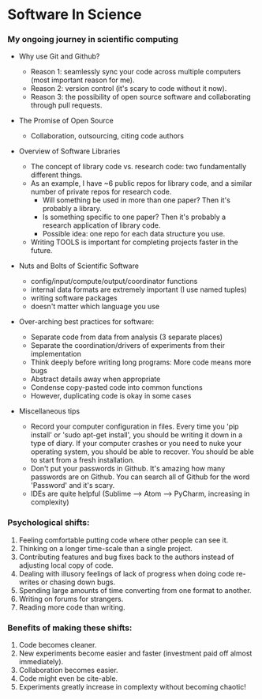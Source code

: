 # Software In Science

### My ongoing journey in scientific computing

* Why use Git and Github? 
    * Reason 1: seamlessly sync your code across multiple computers (most important reason for me).  
    * Reason 2: version control (it's scary to code without it now). 
    * Reason 3: the possibility of open source software and collaborating through pull requests. 
    
* The Promise of Open Source 
    * Collaboration, outsourcing, citing code authors

* Overview of Software Libraries
    * The concept of library code vs. research code: two fundamentally different things. 
    * As an example, I have ~6 public repos for library code, and a similar number of private repos for research code. 
        * Will something be used in more than one paper?  Then it's probably a library.  
        * Is something specific to one paper? Then it's probably a research application of library code.
        * Possible idea: one repo for each data structure you use.
    * Writing TOOLS is important for completing projects faster in the future. 

* Nuts and Bolts of Scientific Software  
    * config/input/compute/output/coordinator functions 
    * internal data formats are extremely important (I use named tuples)
    * writing software packages
    * doesn't matter which language you use

* Over-arching best practices for software:
    * Separate code from data from analysis (3 separate places)
    * Separate the coordination/drivers of experiments from their implementation
    * Think deeply before writing long programs: More code means more bugs
    * Abstract details away when appropriate 
    * Condense copy-pasted code into common functions    
    * However, duplicating code is okay in some cases

* Miscellaneous tips
    * Record your computer configuration in files. Every time you 'pip install' or 'sudo apt-get install', you should be writing it down in a type of diary. If your computer crashes or you need to nuke your operating system, you should be able to recover.  You should be able to start from a fresh installation.
    * Don't put your passwords in Github. It's amazing how many passwords are on Github.  You can search all of Github for the word 'Password' and it's scary.
    * IDEs are quite helpful (Sublime --> Atom --> PyCharm, increasing in complexity)


### Psychological shifts: 
1. Feeling comfortable putting code where other people can see it.
2. Thinking on a longer time-scale than a single project.
3. Contributing features and bug fixes back to the authors instead of adjusting local copy of code.
4. Dealing with illusory feelings of lack of progress when doing code re-writes or chasing down bugs.
5. Spending large amounts of time converting from one format to another.
6. Writing on forums for strangers.
7. Reading more code than writing. 


### Benefits of making these shifts: 
1. Code becomes cleaner.
2. New experiments become easier and faster (investment paid off almost immediately).
3. Collaboration becomes easier.
4. Code might even be cite-able. 
5. Experiments greatly increase in complexty without becoming chaotic! 
